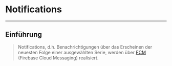 # Notifications

---

## Einführung

>Notifications, d.h. Benachrichtigungen über das Erscheinen der neuesten Folge einer ausgewählten Serie, werden über [FCM](https://firebase.google.com/docs/cloud-messaging/) (Firebase Cloud Messaging) realisiert.

